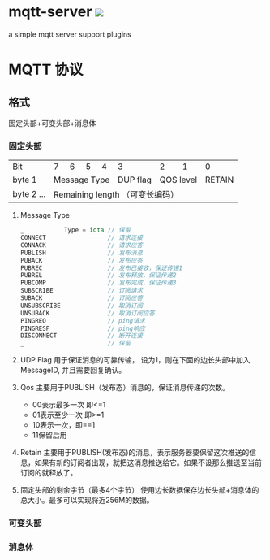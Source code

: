 # mqtt-server ![](https://travis-ci.org/eleztian/mqtt-server.svg?branch=develop)
a simple mqtt server support plugins

# MQTT 协议

## 格式

固定头部+可变头部+消息体

### 固定头部

<table>
   <tr>
      <td>Bit</td>
      <td>7</td>
      <td>6</td>
      <td>5</td>
      <td>4</td>
      <td>3</td>
      <td>2</td>
      <td>1</td>
      <td>0</td>
   </tr>
   <tr>
      <td>byte 1</td>
      <td colspan="4">Message Type</td>
      <td>DUP flag</td>
      <td colspan="2">QOS level</td>
      <td>RETAIN</td>
   </tr>
   <tr>
      <td> byte 2 ... </td>
      <td colspan="8">Remaining length （可变长编码）</td>
   </tr>
</table>

1. Message Type

    ```go
    _           Type = iota // 保留
	CONNECT                 // 请求连接
	CONNACK                 // 请求应答
	PUBLISH                 // 发布消息
	PUBACK                  // 发布应答
	PUBREC                  // 发布已接收，保证传递1
	PUBREL                  // 发布释放，保证传递2
	PUBCOMP                 // 发布完成，保证传递3
	SUBSCRIBE               // 订阅请求
	SUBACK                  // 订阅应答
	UNSUBSCRIBE             // 取消订阅
	UNSUBACK                // 取消订阅应答
	PINGREQ                 // ping请求
	PINGRESP                // ping响应
	DISCONNECT              // 断开连接
	_                       // 保留
    ```
2. UDP Flag
    用于保证消息的可靠传输， 设为1，则在下面的边长头部中加入MessageID, 并且需要回复确认。
3. Qos
    主要用于PUBLISH（发布态）消息的，保证消息传递的次数。
    
    * 00表示最多一次 即<=1
    * 01表示至少一次  即>=1
    * 10表示一次，即==1
    * 11保留后用
4. Retain
    主要用于PUBLISH(发布态)的消息，表示服务器要保留这次推送的信息，如果有新的订阅者出现，就把这消息推送给它。如果不设那么推送至当前订阅的就释放了。

5. 固定头部的剩余字节（最多4个字节）
    使用边长数据保存边长头部+消息体的总大小。最多可以实现将近256M的数据。

### 可变头部



### 消息体
